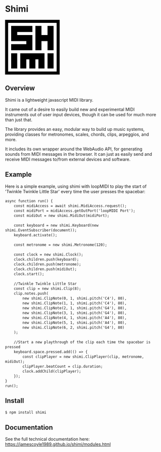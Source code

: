 # Shimi

![logo](assets/logo180px.png)


## Overview

Shimi is a lightweight javascript MIDI library.

It came out of a desire to easily build new and experimental MIDI instruments out of user input devices, though it can be used for much more than just that.

The library provides an easy, modular way to build up music systems, providing classes for metronomes, scales, chords, clips, arpeggios, and more. 

It includes its own wrapper around the WebAudio API, for generating sounds from MIDI messages in the browser. It can just as easily send and receive MIDI messages to/from external devices and software.


## Example

Here is a simple example, using shimi with loopMIDI to play the start of 'Twinkle Twinkle Little Star' every time the user presses the spacebar:

```
async function run() {
    const midiAccess = await shimi.MidiAccess.request();
    const midiPort = midiAccess.getOutPort('loopMIDI Port');
    const midiOut = new shimi.MidiOut(midiPort);

    const keyboard = new shimi.Keyboard(new shimi.EventSubscriber(document));
    keyboard.activate();
	
    const metronome = new shimi.Metronome(120);

    const clock = new shimi.Clock();
    clock.children.push(keyboard);
    clock.children.push(metronome);
    clock.children.push(midiOut);
    clock.start();

    //Twinkle Twinkle Little Star
    const clip = new shimi.Clip(8);
    clip.notes.push(
        new shimi.ClipNote(0, 1, shimi.pitch('C4'), 80),
        new shimi.ClipNote(1, 1, shimi.pitch('C4'), 80),
        new shimi.ClipNote(2, 1, shimi.pitch('G4'), 80),
        new shimi.ClipNote(3, 1, shimi.pitch('G4'), 80),
        new shimi.ClipNote(4, 1, shimi.pitch('A4'), 80),
        new shimi.ClipNote(5, 1, shimi.pitch('A4'), 80),
        new shimi.ClipNote(6, 2, shimi.pitch('G4'), 80)
    );
	
    //Start a new playthrough of the clip each time the spacebar is pressed
    keyboard.space.pressed.add(() => {
        const clipPlayer = new shimi.ClipPlayer(clip, metronome, midiOut);
        clipPlayer.beatCount = clip.duration;
        clock.addChild(clipPlayer);
    });
}
run();
```


## Install
```
$ npm install shimi
```


## Documentation

See the full technical documentation here: https://jamescoyle1989.github.io/shimi/modules.html